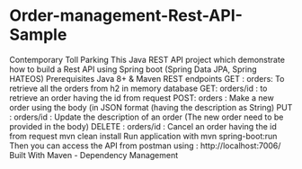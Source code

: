 # Order-management-Rest-API-Sample
Contemporary Toll Parking This Java REST API project which demonstrate how to build a Rest API using Spring boot (Spring Data JPA, Spring HATEOS)  Prerequisites Java 8+ &amp; Maven  REST endpoints GET : orders: To retrieve all the orders from h2 in memory database GET: orders/id : to retrieve an order having the id from request POST: orders : Make a new order using the body (in JSON format (having the description as String) PUT : orders/id : Update the description of an order (The new order need to be provided in the body) DELETE : orders/id : Cancel an order having the id from request  mvn clean install Run application with  mvn spring-boot:run  Then you can access the API from postman using : http://localhost:7006/  Built With Maven - Dependency Management
